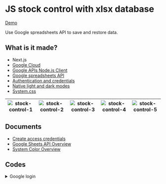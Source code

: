 # JS stock control with xlsx database

[Demo](https://jomarcardoso.github.io/js-stock-control-with-xlsx-database/)

Use Google spreadsheets API to save and restore data.

## What is it made?

- Next.js
- [Google Cloud](https://console.cloud.google.com/apis/dashboard)
- [Google APIs Node.js Client](https://googleapis.dev/nodejs/googleapis/latest/sheets/index.html#authentication-and-authorization)
- [Google spreadsheets API](https://developers.google.com/sheets/api/guides/values)
- [Authentication and credentials](https://developers.google.com/workspace/guides/manage-credentials)
- [Native light and dark modes](https://css-tricks.com/come-to-the-light-dark-side/)
- [System.css](https://projects.dutchcelt.com/system.css/)

| ![stock-control-1](https://github.com/user-attachments/assets/879b5ea6-55c2-44c6-8d4d-7325320dce3c) | ![stock-control-2](https://github.com/user-attachments/assets/4884b7d6-a317-48ab-8bd2-0e866512e746) | ![stock-control-3](https://github.com/user-attachments/assets/d1631d49-b0ee-4940-8558-bc5a7a8d38cc) | ![stock-control-4](https://github.com/user-attachments/assets/0b44b671-03ce-404a-b191-f570dcf92088) | ![stock-control-5](https://github.com/user-attachments/assets/9e6e1882-4ae5-4b08-afb9-171cb6a758a1) |
| --- | --- | --- | --- | --- |

## Documents

- [Create access credentials](https://developers.google.com/workspace/guides/create-credentials)
- [Google Sheets API Overview](https://developers.google.com/sheets/api/guides/concepts)
- [System Color Overview](https://codepen.io/dutchcelt/pen/ExBYzrx)

## Codes

<details>
  <summary>Google login</summary>

```js
'use client';

import { useEffect, useState } from 'react';
import { GoogleLoginContext } from './google-login.context';

// credentials
// https://developers.google.com/workspace/guides/create-credentials

// sheets api
// https://developers.google.com/sheets/api/guides/concepts

// TODO(developer): Set to client ID and API key from the Developer Console
const API_KEY = 'AIzaSyDTpv2UEpHxaftIQXXETkogbHZpeT5C480';
const CLIENT_ID =
  '769211696215-h4sqth8dh20qp8b30noglr80ntcq6it2.apps.googleusercontent.com';
const SPREADSHEET_ID = '1rdJUoPPaAXl7XmhPTVtymMEffrGudJ8yJ5dR90Neh74';
// const spreadSheet = `https://docs.google.com/spreadsheets/d/${SPREADSHEET_ID}/edit?gid=SHEET_ID#gid=SHEET_ID`;

/* exported gapiLoaded */
/* exported gisLoaded */
/* exported handleAuthClick */
/* exported handleSignoutClick */

// Discovery doc URL for APIs used by the quickstart
const DISCOVERY_DOC =
  'https://sheets.googleapis.com/$discovery/rest?version=v4';

// Authorization scopes required by the API; multiple scopes can be
// included, separated by spaces.
const SCOPES = 'https://www.googleapis.com/auth/spreadsheets.readonly';

let tokenClient;
let gapiInited = false;
let gisInited = false;

// document.getElementById('authorize_button').style.visibility = 'hidden';
// document.getElementById('signout_button').style.visibility = 'hidden';

/**
 * Callback after api.js is loaded.
 */
function gapiLoaded() {
  console.log('gapiLoaded');
  gapi.load('client', initializeGapiClient);
}

/**
 * Callback after the API client is loaded. Loads the
 * discovery doc to initialize the API.
 */
async function initializeGapiClient() {
  await gapi.client.init({
    apiKey: API_KEY,
    discoveryDocs: [DISCOVERY_DOC],
  });
  gapiInited = true;
  maybeEnableButtons();
}

/**
 * Callback after Google Identity Services are loaded.
 */
function gisLoaded() {
  console.log('gisLoaded');
  tokenClient = google.accounts.oauth2.initTokenClient({
    client_id: CLIENT_ID,
    scope: SCOPES,
    callback: console.log, // defined later
  });
  gisInited = true;
  maybeEnableButtons();
}

/**
 * Enables user interaction after all libraries are loaded.
 */
function maybeEnableButtons() {
  if (gapiInited && gisInited) {
    document.getElementById('authorize_button').style.visibility = 'visible';
  }
}

/**
 *  Sign in the user upon button click.
 */
function handleAuthClick() {
  tokenClient.callback = async (resp) => {
    if (resp.error !== undefined) {
      throw resp;
    }
    document.getElementById('signout_button').style.visibility = 'visible';
    document.getElementById('authorize_button').innerText = 'Refresh';
    await listMajors();
  };

  if (gapi.client.getToken() === null) {
    // Prompt the user to select a Google Account and ask for consent to share their data
    // when establishing a new session.
    tokenClient.requestAccessToken({ prompt: 'consent' });
  } else {
    // Skip display of account chooser and consent dialog for an existing session.
    tokenClient.requestAccessToken({ prompt: '' });
  }
}

/**
 *  Sign out the user upon button click.
 */
function handleSignoutClick() {
  const token = gapi.client.getToken();
  if (token !== null) {
    google.accounts.oauth2.revoke(token.access_token);
    gapi.client.setToken('');
    document.getElementById('content').innerText = '';
    document.getElementById('authorize_button').innerText = 'Authorize';
    document.getElementById('signout_button').style.visibility = 'hidden';
  }
}

/**
 * Print the names and majors of students in a sample spreadsheet:
 * https://docs.google.com/spreadsheets/d/1BxiMVs0XRA5nFMdKvBdBZjgmUUqptlbs74OgvE2upms
 */
async function listMajors() {
  let response;
  try {
    // Fetch first 10 files
    response = await gapi.client.sheets.spreadsheets.values.get({
      spreadsheetId: SPREADSHEET_ID,
      range: 'estoque!A2:E',
    });
  } catch (err) {
    document.getElementById('content').innerText = err.message;
    return;
  }
  const range = response.result;
  if (!range || !range.values || range.values.length == 0) {
    document.getElementById('content').innerText = 'No values found.';
    return;
  }
  // Flatten to string to display
  const output = range.values.reduce(
    (str, row) => `${str}${row[0]}, ${row[4]}\n`,
    'Name, Major:\n',
  );
  document.getElementById('content').innerText = output;
}

function decodeJwtResponse(token) {
  var base64Url = token.split('.')[1];
  var base64 = base64Url.replace(/-/g, '+').replace(/_/g, '/');
  var jsonPayload = decodeURIComponent(
    atob(base64)
      .split('')
      .map(function (c) {
        return '%' + ('00' + c.charCodeAt(0).toString(16)).slice(-2);
      })
      .join(''),
  );

  return JSON.parse(jsonPayload);
}

function handleCredentialResponse(response) {
  // decodeJwtResponse() is a custom function defined by you
  // to decode the credential response.
  const responsePayload = decodeJwtResponse(response.credential);

  console.log(responsePayload);
}

let alreadyLogIn = false;

export function GoogleLogin({ children }) {
  const [user, setUser] = useState();
  const [credential, setCredential] = useState();

  useEffect(() => {
    if (alreadyLogIn) return;

    alreadyLogIn = true;

    // google.accounts.id.initialize({
    //   client_id: CLIENT_ID,
    //   callback: handleCredentialResponse,
    //   context: 'signin',
    //   auto_select: 'true',
    //   cancel_on_tap_outside: false,
    //   itp_support: 'true',
    // });
    // google.accounts.id.prompt();

    setTimeout(() => {
      gapiLoaded();
      gisLoaded();
    }, 4000);
  }, []);

  return (
    <GoogleLoginContext.Provider value={user} credential={credential}>
      <p>Sheets API Quickstart</p>

      {/* Add buttons to initiate auth sequence and sign out */}
      <button
        id="authorize_button"
        style={{ visibility: 'hidden' }}
        onClick={handleAuthClick}
      >
        Authorize
      </button>
      <button
        id="signout_button"
        style={{ visibility: 'hidden' }}
        onClick={handleSignoutClick}
      >
        Sign Out
      </button>

      <pre id="content" style={{ whiteSpace: 'pre-wrap' }}></pre>

      <script
        async
        defer
        src="https://apis.google.com/js/api.js"
        onLoad={gapiLoaded}
      ></script>
      <script
        async
        defer
        src="https://accounts.google.com/gsi/client"
        onLoad={gisLoaded}
      ></script>
      {children}
    </GoogleLoginContext.Provider>
  );
}
```

</details>

